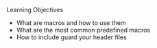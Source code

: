 Learning Objectives
- What are macros and how to use them
- What are the most common predefined macros
- How to include guard your header files

